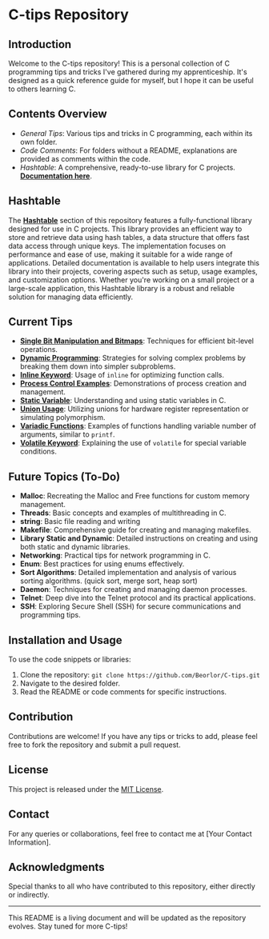 # C-tips Repository

## Introduction
Welcome to the C-tips repository! This is a personal collection of C programming tips and tricks I've gathered during my apprenticeship. It's designed as a quick reference guide for myself, but I hope it can be useful to others learning C.

## Contents Overview
- *General Tips*: Various tips and tricks in C programming, each within its own folder.
- *Code Comments*: For folders without a README, explanations are provided as comments within the code.
- *Hashtable*: A comprehensive, ready-to-use library for C projects. [**Documentation here**](https://github.com/Beorlor/C-tips/tree/main/Hashtable).

## Hashtable
The [**Hashtable**](https://github.com/Beorlor/C-tips/tree/main/Hashtable) section of this repository features a fully-functional library designed for use in C projects. This library provides an efficient way to store and retrieve data using hash tables, a data structure that offers fast data access through unique keys. The implementation focuses on performance and ease of use, making it suitable for a wide range of applications. Detailed documentation is available to help users integrate this library into their projects, covering aspects such as setup, usage examples, and customization options. Whether you're working on a small project or a large-scale application, this Hashtable library is a robust and reliable solution for managing data efficiently.

## Current Tips
- [**Single Bit Manipulation and Bitmaps**](https://github.com/Beorlor/C-tips/tree/main/Bit_Manipulation): Techniques for efficient bit-level operations.
- [**Dynamic Programming**](https://github.com/Beorlor/C-tips/tree/main/Dynamic_Programming): Strategies for solving complex problems by breaking them down into simpler subproblems.
- [**Inline Keyword**](https://github.com/Beorlor/C-tips/tree/main/Inline_Keyword): Usage of `inline` for optimizing function calls.
- [**Process Control Examples**](https://github.com/Beorlor/C-tips/tree/main/ProcessControlExamples): Demonstrations of process creation and management.
- [**Static Variable**](https://github.com/Beorlor/C-tips/tree/main/Static_Variable): Understanding and using static variables in C.
- [**Union Usage**](https://github.com/Beorlor/C-tips/tree/main/Union_Usage): Utilizing unions for hardware register representation or simulating polymorphism.
- [**Variadic Functions**](https://github.com/Beorlor/C-tips/tree/main/Variadic_Functions): Examples of functions handling variable number of arguments, similar to `printf`.
- [**Volatile Keyword**](https://github.com/Beorlor/C-tips/tree/main/Volatile_Keyword): Explaining the use of `volatile` for special variable conditions.

## Future Topics (To-Do)
- **Malloc**: Recreating the Malloc and Free functions for custom memory management.
- **Threads**: Basic concepts and examples of multithreading in C.
- **string**: Basic file reading and writing
- **Makefile**: Comprehensive guide for creating and managing makefiles.
- **Library Static and Dynamic**: Detailed instructions on creating and using both static and dynamic libraries.
- **Networking**: Practical tips for network programming in C.
- **Enum**: Best practices for using enums effectively.
- **Sort Algorithms**: Detailed implementation and analysis of various sorting algorithms. (quick sort, merge sort, heap sort)
- **Daemon**: Techniques for creating and managing daemon processes.
- **Telnet**: Deep dive into the Telnet protocol and its practical applications.
- **SSH**: Exploring Secure Shell (SSH) for secure communications and programming tips.

## Installation and Usage
To use the code snippets or libraries:
1. Clone the repository: `git clone https://github.com/Beorlor/C-tips.git`
2. Navigate to the desired folder.
3. Read the README or code comments for specific instructions.

## Contribution
Contributions are welcome! If you have any tips or tricks to add, please feel free to fork the repository and submit a pull request.

## License
This project is released under the [MIT License](LICENSE.md).

## Contact
For any queries or collaborations, feel free to contact me at [Your Contact Information].

## Acknowledgments
Special thanks to all who have contributed to this repository, either directly or indirectly.

---

This README is a living document and will be updated as the repository evolves. Stay tuned for more C-tips!
